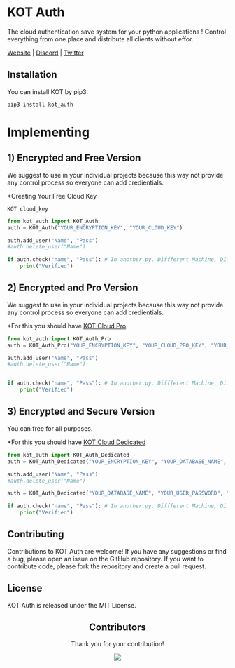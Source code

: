 # KOT Auth

The cloud authentication save system for your python applications ! Control everything from one place and distribute all clients without effor.

[Website](https://kotdatabase.dev/) | [Discord](https://discord.gg/QtnKf532Er) | [Twitter](https://twitter.com/kot_database)




## Installation
You can install KOT by pip3:

```console
pip3 install kot_auth
```




# Implementing

## 1) Encrypted and Free Version
We suggest to use in your individual projects because this way not provide any control process so everyone can add credientials.

*Creating Your Free Cloud Key
```console
KOT cloud_key
```

```python
from kot_auth import KOT_Auth
auth = KOT_Auth("YOUR_ENCRYPTION_KEY", "YOUR_CLOUD_KEY")

auth.add_user("Name", "Pass")
#auth.delete_user("Name")

if auth.check("name", "Pass"): # In another.py, Diffferent Machine, Different Environment
    print("Verified")
```


## 2) Encrypted and Pro Version
We suggest to use in your individual projects because this way not provide any control process so everyone can add credientials.

*For this you should have [KOT Cloud Pro](https://docs.kotdatabase.dev/kot_cloud.html#cloud-pro--)

```python
from kot_auth import KOT_Auth_Pro
auth = KOT_Auth_Pro("YOUR_ENCRYPTION_KEY", "YOUR_CLOUD_PRO_KEY", "YOUR_ACCESS_KEY")

auth.add_user("Name", "Pass")
#auth.delete_user("Name")


if auth.check("name", "Pass"): # In another.py, Diffferent Machine, Different Environment
    print("Verified")
```

## 3) Encrypted and Secure Version
You can free for all purposes.


*For this you should have [KOT Cloud Dedicated](https://docs.kotdatabase.dev/kot_cloud.html#cloud-dedicated)


```python
from kot_auth import KOT_Auth_Dedicated
auth = KOT_Auth_Dedicated("YOUR_ENCRYPTION_KEY", "YOUR_DATABASE_NAME", "YOUR_ADMIN_PASSWORD", "YOUR_DEDICATED_KEY")

auth.add_user("Name", "Pass")
#auth.delete_user("Name")

auth = KOT_Auth_Dedicated("YOUR_DATABASE_NAME", "YOUR_USER_PASSWORD", "YOUR_DEDICATED_KEY")

if auth.check("name", "Pass"): # In another.py, Diffferent Machine, Different Environment and CUSTOMER
    print("Verified")
```





## Contributing
Contributions to KOT Auth are welcome! If you have any suggestions or find a bug, please open an issue on the GitHub repository. If you want to contribute code, please fork the repository and create a pull request.

## License
KOT Auth is released under the MIT License.

<h2 align="center">
    Contributors
</h2>
<p align="center">
    Thank you for your contribution!
</p>
<p align="center">
    <a href="https://github.com/KOT-database/KOT-Auth/graphs/contributors">
      <img src="https://contrib.rocks/image?repo=KOT-database/KOT-Auth" />
    </a>
</p>
